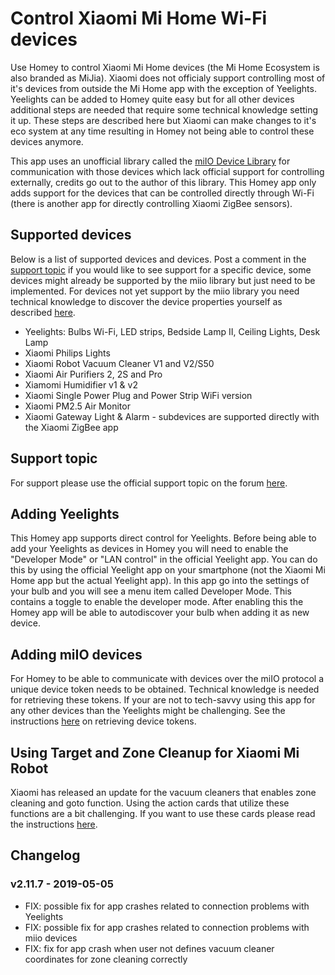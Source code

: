 # Control Xiaomi Mi Home Wi-Fi devices
Use Homey to control Xiaomi Mi Home devices (the Mi Home Ecosystem is also branded as MiJia). Xiaomi does not officialy support controlling most of it's devices from outside the Mi Home app with the exception of Yeelights. Yeelights can be added to Homey quite easy but for all other devices additional steps are needed that require some technical knowledge setting it up. These steps are described here but Xiaomi can make changes to it's eco system at any time resulting in Homey not being able to control these devices anymore.

This app uses an unofficial library called the [miIO Device Library](https://github.com/aholstenson/miio) for communication with those devices which lack official support for controlling externally, credits go out to the author of this library. This Homey app only adds support for the devices that can be controlled directly through Wi-Fi (there is another app for directly controlling Xiaomi ZigBee sensors).

## Supported devices
Below is a list of supported devices and devices. Post a comment in the [support topic](https://forum.athom.com/discussion/3295/) if you would like to see support for a specific device, some devices might already be supported by the miio library but just need to be implemented. For devices not yet support by the miio library you need technical knowledge to discover the device properties yourself as described [here](https://github.com/aholstenson/miio/blob/master/docs/missing-devices.md).
* Yeelights: Bulbs Wi-Fi, LED strips, Bedside Lamp II, Ceiling Lights, Desk Lamp
* Xiaomi Philips Lights
* Xiaomi Robot Vacuum Cleaner V1 and V2/S50
* Xiaomi Air Purifiers 2, 2S and Pro
* Xiamomi Humidifier v1 & v2
* Xiaomi Single Power Plug and Power Strip WiFi version
* Xiaomi PM2.5 Air Monitor
* Xiaomi Gateway Light & Alarm - subdevices are supported directly with the Xiaomi ZigBee app

## Support topic
For support please use the official support topic on the forum [here](https://community.athom.com/t/118).

## Adding Yeelights
This Homey app supports direct control for Yeelights. Before being able to add your Yeelights as devices in Homey you will need to enable the "Developer Mode" or "LAN control" in the official Yeelight app. You can do this by using the official Yeelight app on your smartphone (not the Xiaomi Mi Home app but the actual Yeelight app). In this app go into the settings of your bulb and you will see a menu item called Developer Mode. This contains a toggle to enable the developer mode. After enabling this the Homey app will be able to autodiscover your bulb when adding it as new device.

## Adding miIO devices
For Homey to be able to communicate with devices over the miIO protocol a unique device token needs to be obtained. Technical knowledge is needed for retrieving these tokens. If your are not to tech-savvy using this app for any other devices than the Yeelights might be challenging. See the instructions [here](https://github.com/jghaanstra/com.xiaomi-miio/blob/master/docs/obtain_token.md) on retrieving device tokens.

## Using Target and Zone Cleanup for Xiaomi Mi Robot
Xiaomi has released an update for the vacuum cleaners that enables zone cleaning and goto function. Using the action cards that utilize these functions are a bit challenging. If you want to use these cards please read the instructions [here](https://github.com/jghaanstra/com.xiaomi-miio/blob/master/docs/mirobot_zonecleanup.md).

## Changelog
### v2.11.7 - 2019-05-05
* FIX: possible fix for app crashes related to connection problems with Yeelights
* FIX: possible fix for app crashes related to connection problems with miio devices
* FIX: fix for app crash when user not defines vacuum cleaner coordinates for zone cleaning correctly
